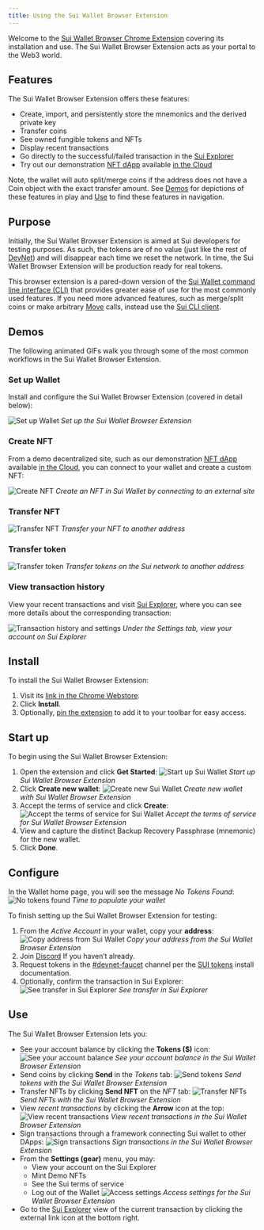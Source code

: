 ```yaml
---
title: Using the Sui Wallet Browser Extension
---
```


Welcome to the [Sui Wallet Browser Chrome Extension](https://chrome.google.com/webstore/detail/sui-wallet/albddfdbohgeonpapellnjadnddglhgn?hl=en&authuser=0) covering its installation and use. The Sui Wallet Browser Extension acts as your portal to the Web3 world.

## Features

The Sui Wallet Browser Extension offers these features:

* Create, import, and persistently store the mnemonics and the derived private key
* Transfer coins
* See owned fungible tokens and NFTs
* Display recent transactions
* Go directly to the successful/failed transaction in the [Sui Explorer](https://explorer.devnet.sui.io/)
* Try out our demonstration [NFT dApp](https://github.com/MystenLabs/sui/tree/main/wallet/examples/demo-nft-dapp) available [in the Cloud](http://sui-wallet-demo.s3-website-us-east-1.amazonaws.com/)

Note, the wallet will auto split/merge coins if the address does not have a Coin object with the exact transfer amount. See [Demos](#demos) for depictions of these features in play and [Use](#use) to find these features in navigation.

## Purpose

Initially, the Sui Wallet Browser Extension is aimed at Sui developers for testing purposes. As such, the tokens are of no value (just like the rest of [DevNet](../explore/devnet.md)) and will disappear each time we reset the network. In time, the Sui Wallet Browser Extension will be production ready for real tokens.

This browser extension is a pared-down version of the [Sui Wallet command line interface (CLI)](../build/cli-client.md) that provides greater ease of use for the most commonly used features. If you need more advanced features, such as merge/split coins or make arbitrary [Move](../build/move.md) calls, instead use the [Sui CLI client](../build/cli-client.md).

## Demos

The following animated GIFs walk you through some of the most common workflows in the Sui Wallet Browser Extension.

### Set up Wallet

Install and configure the Sui Wallet Browser Extension (covered in detail below):

![Set up Wallet](../../static/onboarding.gif "Set up Wallet")
*Set up the Sui Wallet Browser Extension*

### Create NFT

From a demo decentralized site, such as our demonstration [NFT dApp](https://github.com/MystenLabs/sui/tree/main/wallet/examples/demo-nft-dapp) available [in the Cloud](http://sui-wallet-demo.s3-website-us-east-1.amazonaws.com/), you can connect to your wallet and create a custom NFT:

![Create NFT](../../static/create_NFT.gif "Create NFT")
*Create an NFT in Sui Wallet by connecting to an external site*

### Transfer NFT

![Transfer NFT](../../static/nft_transfer.gif "Transfer NFT")
*Transfer your NFT to another address*

### Transfer token

![Transfer token](../../static/nft_transfer.gif "Transfer token")
*Transfer tokens on the Sui network to another address*

### View transaction history

View your recent transactions and visit [Sui Explorer](https://explorer.devnet.sui.io/), where you can see more details about the corresponding transaction:

![Transaction history and settings](../../static/txn_history_and_settings.gif "Transaction history and settings")
*Under the *Settings* tab, view your account on Sui Explorer*

## Install

To install the Sui Wallet Browser Extension:
1. Visit its [link in the Chrome Webstore](https://chrome.google.com/webstore/detail/sui-wallet/albddfdbohgeonpapellnjadnddglhgn?hl=en&authuser=0).
1. Click **Install**.
1. Optionally, [pin the extension](https://www.howtogeek.com/683099/how-to-pin-and-unpin-extensions-from-the-chrome-toolbar/) to add it to your toolbar for easy access.

## Start up

To begin using the Sui Wallet Browser Extension:
1. Open the extension and click **Get Started**:
   ![Start up Sui Wallet](../../static/Sui-wallet-get-started.png "Start up Sui Wallet")
   *Start up Sui Wallet Browser Extension*
1. Click **Create new wallet**:
   ![Create new Sui Wallet](../../static/Sui-wallet-new-account.png "Create new Sui Wallet")
   *Create new wallet with Sui Wallet Browser Extension*
1. Accept the terms of service and click **Create**:
   ![Accept the terms of service for Sui Wallet](../../static/Sui-wallet-ToS.png "Accept ToS")
   *Accept the terms of service for Sui Wallet Browser Extension*
1. View and capture the distinct Backup Recovery Passphrase (mnemonic) for the new wallet.
1. Click **Done**.

## Configure

In the Wallet home page, you will see the message _No Tokens Found_:
![No tokens found](../../static/Sui-wallet-no-tokens.png "[No tokens found")
*Time to populate your wallet*

To finish setting up the Sui Wallet Browser Extension for testing:
1. From the _Active Account_ in your wallet, copy your **address**:
   ![Copy address from Sui Wallet](../../static/Sui-wallet-copy-address.png "Copy address")
   *Copy your address from the Sui Wallet Browser Extension*
1. Join [Discord](https://discord.gg/sui) If you haven’t already.
1. Request tokens in the [#devnet-faucet](https://discord.com/channels/916379725201563759/971488439931392130)
   channel per the [SUI tokens](../build/install.md#sui-tokens) install documentation.
1. Optionally, confirm the transaction in Sui Explorer:
   ![See transfer in Sui Explorer](../../static/Sui-explorer-token-transfer.png "See Sui Explorer")
   *See transfer in Sui Explorer*

## Use

The Sui Wallet Browser Extension lets you:

* See your account balance by clicking the **Tokens ($)** icon:
   ![See your account balance](../../static/tokens.png "See tokens")
   *See your account balance in the Sui Wallet Browser Extension*
* Send coins by clicking **Send** in the _Tokens_ tab:
   ![Send tokens](../../static/token-transfer.png "Send tokens")
   *Send tokens with the Sui Wallet Browser Extension*
* Transfer NFTs by clicking **Send NFT** on the _NFT_ tab:
   ![Transfer NFTs](../../static/NFT-transfer.png "Send tokens")
   *Send NFTs with the Sui Wallet Browser Extension*
* View _recent transactions_ by clicking the **Arrow** icon at the top:
   ![View recent transactions](../../static/txn-history.png "View recent transactions")
   *View recent transactions in the Sui Wallet Browser Extension*
* Sign transactions through a framework connecting Sui wallet to other DApps:
   ![Sign transactions](../../static/txn-signing.png "View recent transactions")
   *Sign transactions in the Sui Wallet Browser Extension*
* From the **Settings (gear)** menu, you may:
    * View your account on the Sui Explorer
    * Mint Demo NFTs
    * See the Sui terms of service
    * Log out of the Wallet
   ![Access settings](../../static/settings.png "Access wallet settings")
   *Access settings for the Sui Wallet Browser Extension*
* Go to the [Sui Explorer](https://explorer.devnet.sui.io/) view of the current transaction by clicking the external link icon at the bottom right.
